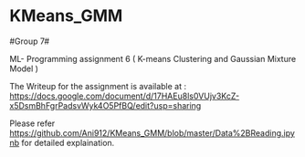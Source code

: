 # KMeans_GMM

#Group 7#

ML- Programming assignment 6 ( K-means Clustering and Gaussian Mixture Model )

The Writeup for the assignment is available at : 
https://docs.google.com/document/d/17HAEu8ls0VUjv3KcZ-x5DsmBhFgrPadsvWyk4O5PfBQ/edit?usp=sharing

Please refer https://github.com/Ani912/KMeans_GMM/blob/master/Data%2BReading.ipynb for detailed explaination.
